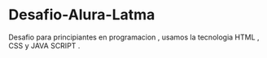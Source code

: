 # Desafio-Alura-Latma
Desafio para principiantes en programacion , usamos la tecnologia HTML , CSS  y JAVA SCRIPT .
